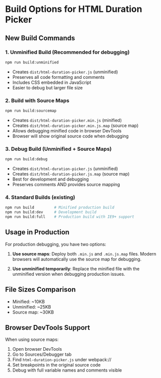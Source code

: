 # Build Options for HTML Duration Picker

## New Build Commands

### 1. Unminified Build (Recommended for debugging)
```bash
npm run build:unminified
```
- Creates `dist/html-duration-picker.js` (unminified)
- Preserves all code formatting and comments
- Includes CSS embedded in JavaScript
- Easier to debug but larger file size

### 2. Build with Source Maps
```bash
npm run build:sourcemap
```
- Creates `dist/html-duration-picker.min.js` (minified)
- Creates `dist/html-duration-picker.min.js.map` (source map)
- Allows debugging minified code in browser DevTools
- Browser will show original source code when debugging

### 3. Debug Build (Unminified + Source Maps)
```bash
npm run build:debug
```
- Creates `dist/html-duration-picker.js` (unminified)
- Creates `dist/html-duration-picker.js.map` (source map)
- Best for development and debugging
- Preserves comments AND provides source mapping

### 4. Standard Builds (existing)
```bash
npm run build         # Minified production build
npm run build:dev     # Development build
npm run build:full    # Production build with IE9+ support
```

## Usage in Production

For production debugging, you have two options:

1. **Use source maps**: Deploy both `.min.js` and `.min.js.map` files. Modern browsers will automatically use the source map for debugging.

2. **Use unminified temporarily**: Replace the minified file with the unminified version when debugging production issues.

## File Sizes Comparison

- Minified: ~10KB
- Unminified: ~25KB
- Source map: ~30KB

## Browser DevTools Support

When using source maps:
1. Open browser DevTools
2. Go to Sources/Debugger tab
3. Find `html-duration-picker.js` under webpack://
4. Set breakpoints in the original source code
5. Debug with full variable names and comments visible